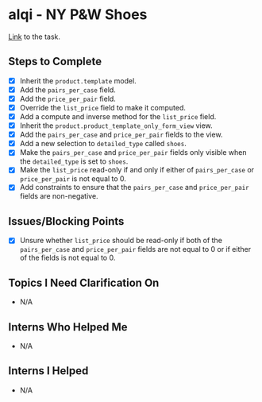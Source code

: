 # alqi - NY P&W Shoes

[Link](https://www.odoo.com/web#id=3364783&cids=3&menu_id=4720&action=4665&active_id=3364781&model=project.task&view_type=form) to the task.

## Steps to Complete
- [X] Inherit the `product.template` model.
- [X] Add the `pairs_per_case` field.
- [X] Add the `price_per_pair` field.
- [X] Override the `list_price` field to make it computed.
- [X] Add a compute and inverse method for the `list_price` field.
- [X] Inherit the `product.product_template_only_form_view` view.
- [X] Add the `pairs_per_case` and `price_per_pair` fields to the view.
- [X] Add a new selection to `detailed_type` called `shoes`.
- [X] Make the `pairs_per_case` and `price_per_pair` fields only visible when the `detailed_type` is set to `shoes`.
- [X] Make the `list_price` read-only if and only if either of `pairs_per_case` or `price_per_pair` is not equal to 0.
- [X] Add constraints to ensure that the `pairs_per_case` and `price_per_pair` fields are non-negative.

## Issues/Blocking Points
- [X] Unsure whether `list_price` should be read-only if both of the `pairs_per_case` and `price_per_pair` fields are not equal to 0 or if either of the fields is not equal to 0.

## Topics I Need Clarification On
- N/A
      
## Interns Who Helped Me
- N/A

## Interns I Helped
- N/A
